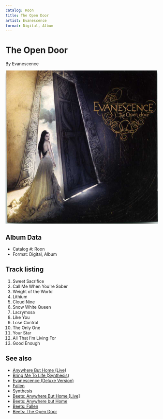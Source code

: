 ```yaml
---
catalog: Roon
title: The Open Door
artist: Evanescence
format: Digital, Album
---
```


# The Open Door

By Evanescence

![](../../assets/albumcovers/Evanescence-The_Open_Door.png)

## Album Data

- Catalog #: Roon
- Format: Digital, Album


## Track listing


1. Sweet Sacrifice
2. Call Me When You're Sober
3. Weight of the World
4. Lithium
5. Cloud Nine
6. Snow White Queen
7. Lacrymosa
8. Like You
9. Lose Control
10. The Only One
11. Your Star
12. All That I'm Living For
13. Good Enough


## See also

- [Anywhere But Home (Live)](Anywhere_But_Home_Live.md)
- [Bring Me To Life (Synthesis)](Bring_Me_To_Life_Synthesis.md)
- [Evanescence (Deluxe Version)](Evanescence_Deluxe_Version.md)
- [Fallen](Fallen.md)
- [Synthesis](Synthesis.md)
- [Beets: Anywhere But Home [Live]](../../Beets/Evanescence/Anywhere_But_Home_[Live].md)
- [Beets: Anywhere but Home](../../Beets/Evanescence/Anywhere_but_Home.md)
- [Beets: Fallen](../../Beets/Evanescence/Fallen.md)
- [Beets: The Open Door](../../Beets/Evanescence/The_Open_Door.md)

